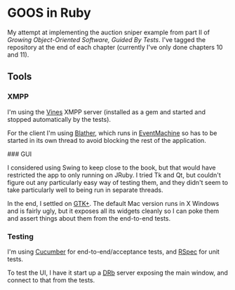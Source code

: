 # GOOS in Ruby

My attempt at implementing the auction sniper example from part II of *Growing
Object-Oriented Software, Guided By Tests*. I've tagged the repository at the
end of each chapter (currently I've only done chapters 10 and 11).

## Tools

### XMPP

I'm using the [Vines](http://www.getvines.org/) XMPP server (installed as a gem and
started and stopped automatically by the tests).

For the client I'm using [Blather](https://github.com/adhearsion/blather),
which runs in [EventMachine](http://rubyeventmachine.com/) so has to be started
in its own thread to avoid blocking the rest of the application.

### GUI

I considered using Swing to keep close to the book, but that would have
restricted the app to only running on JRuby. I tried Tk and Qt, but couldn't
figure out any particularly easy way of testing them, and they didn't seem to
take particularly well to being run in separate threads.

In the end, I settled on [GTK+](http://www.gtk.org/). The default Mac version
runs in X Windows and is fairly ugly, but it exposes all its widgets cleanly so
I can poke them and assert things about them from the end-to-end tests.

### Testing

I'm using [Cucumber](http://cukes.info/) for end-to-end/acceptance tests, and
[RSpec](http://rspec.info/) for unit tests.

To test the UI, I have it start up a
[DRb](http://www.ruby-doc.org/stdlib-1.9.3/libdoc/drb/rdoc/DRb.html) server
exposing the main window, and connect to that from the tests.
